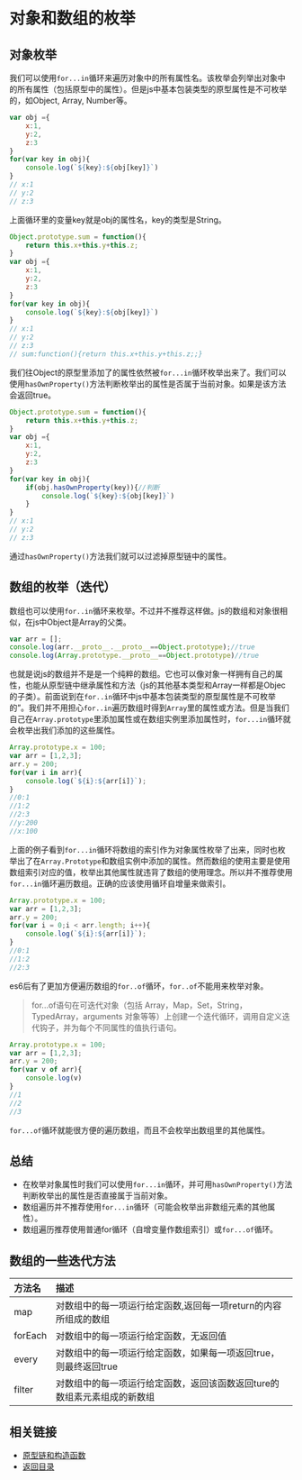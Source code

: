 # 对象和数组的枚举
## 对象枚举
我们可以使用`for...in`循环来遍历对象中的所有属性名。该枚举会列举出对象中的所有属性（包括原型中的属性）。但是js中基本包装类型的原型属性是不可枚举的，如Object, Array, Number等。
```js
var obj ={
    x:1,
    y:2,
    z:3
}
for(var key in obj){
    console.log(`${key}:${obj[key]}`)
}
// x:1
// y:2
// z:3
```
上面循环里的变量key就是obj的属性名，key的类型是String。
```js
Object.prototype.sum = function(){
    return this.x+this.y+this.z;
}
var obj ={
    x:1,
    y:2,
    z:3
}
for(var key in obj){
    console.log(`${key}:${obj[key]}`)
}
// x:1
// y:2
// z:3
// sum:function(){return this.x+this.y+this.z;;}
```
我们往Object的原型里添加了的属性依然被`for...in`循环枚举出来了。我们可以使用`hasOwnProperty()`方法判断枚举出的属性是否属于当前对象。如果是该方法会返回true。
```js
Object.prototype.sum = function(){
    return this.x+this.y+this.z;
}
var obj ={
    x:1,
    y:2,
    z:3
}
for(var key in obj){
    if(obj.hasOwnProperty(key)){//判断
        console.log(`${key}:${obj[key]}`)
    }
}
// x:1
// y:2
// z:3
```
通过`hasOwnProperty()`方法我们就可以过滤掉原型链中的属性。
## 数组的枚举（迭代）
数组也可以使用`for..in`循环来枚举。不过并不推荐这样做。js的数组和对象很相似，在js中Object是Array的父类。
```js
var arr = [];
console.log(arr.__proto__.__proto__==Object.prototype);//true
console.log(Array.prototype.__proto__==Object.prototype)//true
```
也就是说js的数组并不是是一个纯粹的数组。它也可以像对象一样拥有自己的属性，也能从原型链中继承属性和方法（js的其他基本类型和Array一样都是Objec的子类）。前面说到在`for..in`循环中js中基本包装类型的原型属性是不可枚举的”。我们并不用担心`for..in`遍历数组时得到`Array`里的属性或方法。但是当我们自己在`Array.prototype`里添加属性或在数组实例里添加属性时，`for...in`循环就会枚举出我们添加的这些属性。
```js
Array.prototype.x = 100;
var arr = [1,2,3];
arr.y = 200;
for(var i in arr){
    console.log(`${i}:${arr[i]}`);
}
//0:1
//1:2
//2:3
//y:200
//x:100
```
上面的例子看到`for...in`循环将数组的索引作为对象属性枚举了出来，同时也枚举出了在`Array.Prototype`和数组实例中添加的属性。然而数组的使用主要是使用数组索引对应的值，枚举出其他属性就违背了数组的使用理念。所以并不推荐使用`for...in`循环遍历数组。正确的应该使用循环自增量来做索引。
```js
Array.prototype.x = 100;
var arr = [1,2,3];
arr.y = 200;
for(var i = 0;i < arr.length; i++){
    console.log(`${i}:${arr[i]}`);
}
//0:1
//1:2
//2:3
```
es6后有了更加方便遍历数组的`for..of`循环，`for..of`不能用来枚举对象。
> for...of语句在可迭代对象（包括 Array，Map，Set，String，TypedArray，arguments 对象等等）上创建一个迭代循环，调用自定义迭代钩子，并为每个不同属性的值执行语句。
```js
Array.prototype.x = 100;
var arr = [1,2,3];
arr.y = 200;
for(var v of arr){
    console.log(v)
}
//1
//2
//3
```
`for...of`循环就能很方便的遍历数组，而且不会枚举出数组里的其他属性。
## 总结
* 在枚举对象属性时我们可以使用`for...in`循环，并可用`hasOwnProperty()`方法判断枚举出的属性是否直接属于当前对象。
* 数组遍历并不推荐使用`for...in`循环（可能会枚举出非数组元素的其他属性）。
* 数组遍历推荐使用普通for循环（自增变量作数组索引）或`for...of`循环。
## 数组的一些迭代方法
|  方法名 | 描述 | 
| :- | :- |
| map | 对数组中的每一项运行给定函数,返回每一项return的内容所组成的数组 |
| forEach | 对数组中的每一项运行给定函数，无返回值 |
| every | 对数组中的每一项运行给定函数，如果每一项返回true，则最终返回true |
| filter | 对数组中的每一项运行给定函数，返回该函数返回ture的数组素元素组成的新数组 |
## 相关链接
* [原型链和构造函数](/js/prototype.md)
* [返回目录](/README.md)